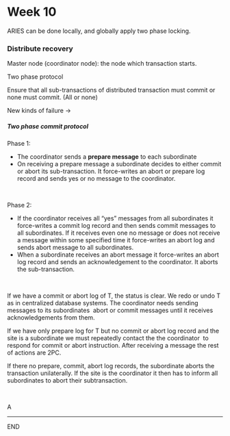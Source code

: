 # Week 10

ARIES can be done locally, and globally apply two phase locking.

### Distribute recovery

Master node (coordinator node): the node which transaction starts.

Two phase protocol 

Ensure that all sub-transactions of distributed transaction must commit or none must commit. (All or none)



New kinds of failure ->

 

##### Two phase commit protocol

Phase 1:

- The coordinator sends a **prepare message** to each subordinate
- On receiving a prepare message a subordinate decides to either commit or abort its sub-transaction. It force-writes an abort or prepare log record and sends yes or no  message to the coordinator.

<br />

Phase 2:

- If the coordinator  receives all “yes” messages from all subordinates it force-writes a commit log record and then sends commit messages to all subordinates. If it receives even one no message or does not receive a message within some specified time it force-writes an abort log and sends abort message to all subordinates.
- When a subordinate receives an abort message it force-writes an abort log record and sends an acknowledgement to the coordinator. It aborts the sub-transaction.

<br />

If we have a commit or abort log of T, the status is clear. We redo or undo T as in centralized database systems. The coordinator needs sending messages to its subordinates  abort or commit messages until it receives acknowledgements from them.

If we have only prepare log for T but no commit or abort log record and the site is a subordinate we must repeatedly contact the the coordinator  to respond for commit or abort instruction. After receiving a message the rest of actions are 2PC.

If there no prepare, commit, abort log records, the subordinate aborts the transaction unilaterally. If the site is the coordinator it then has to inform all subordinates to abort their subtransaction.

<br />

A

---

END
